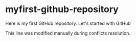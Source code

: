 # myfirst-github-repository
Here is my first GitHub repository. Let's started with GitHub

This line was modified manually during conflicts resolution.
